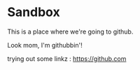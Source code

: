 Sandbox
=======

This is a place where we're going to github.

Look mom, I'm githubbin'!

trying out some linkz : <https://github.com>
